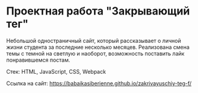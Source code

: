 # Проектная работа "Закрывающий тег"

Небольшой одностраничный сайт, который рассказывает о личной жизни студента за последние несколько месяцев. Реализована смена темы с темной на светлую и наоборот, возможность поставить лайк понравившемся постам.

Стек: HTML, JavaScript, CSS, Webpack

Ссылка на сайт: https://babaikasiberienne.github.io/zakrivayuschiy-teg-f/
